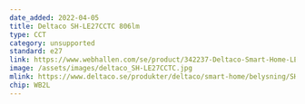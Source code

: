 ```yaml
---
date_added: 2022-04-05
title: Deltaco SH-LE27CCTC 806lm 
type: CCT
category: unsupported
standard: e27
link: https://www.webhallen.com/se/product/342237-Deltaco-Smart-Home-LED-lampa-E27-WiFi-9W-2700K-6500K-Dimbar-vit
image: /assets/images/deltaco_SH-LE27CCTC.jpg
mlink: https://www.deltaco.se/produkter/deltaco/smart-home/belysning/SH-LE27CCTC
chip: WB2L
---
```

